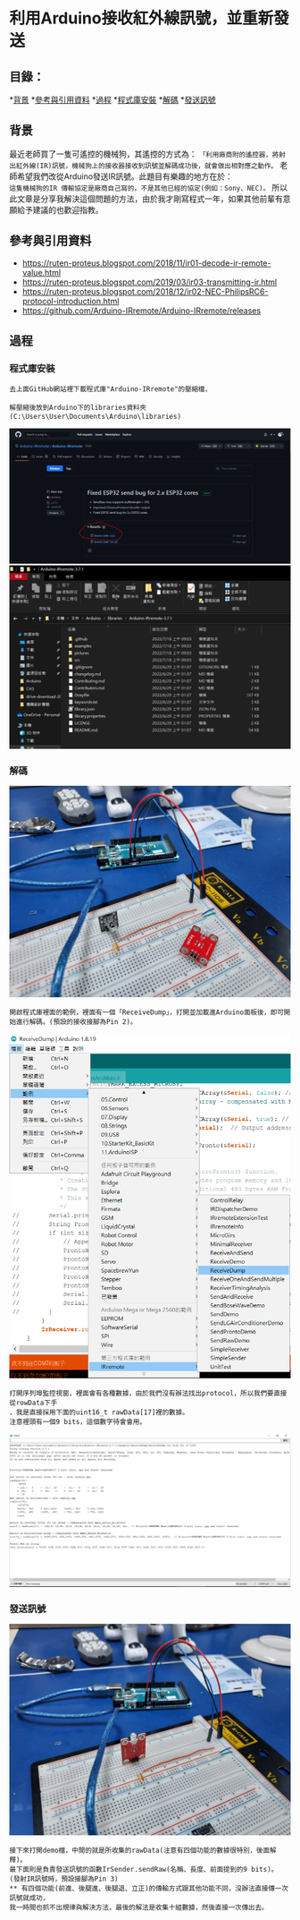 # 利用Arduino接收紅外線訊號，並重新發送

## 目錄：
*[背景](##背景)
*[參考與引用資料](##參考與引用資料)
*[過程](##過程)
*[程式庫安裝](###程式庫安裝)
*[解碼](###解碼)
*[發送訊號](###發送訊號)

## 背景
最近老師買了一隻可遙控的機械狗，其遙控的方式為：
`「利用廠商附的遙控器，將射出紅外線(IR)訊號，機械狗上的接收器接收到訊號並解碼成功後，就會做出相對應之動作。`
老師希望我們改從Arduino發送IR訊號。此題目有樂趣的地方在於：	
`這隻機械狗的IR 傳輸協定是廠商自己寫的，不是其他已經的協定(例如：Sony、NEC)。`
所以此文章是分享我解決這個問題的方法，由於我才剛寫程式一年，如果其他前輩有意願給予建議的也歡迎指教。

## 參考與引用資料
* https://ruten-proteus.blogspot.com/2018/11/ir01-decode-ir-remote-value.html
* https://ruten-proteus.blogspot.com/2019/03/ir03-transmitting-ir.html
* https://ruten-proteus.blogspot.com/2018/12/ir02-NEC-PhilipsRC6-protocol-introduction.html
* https://github.com/Arduino-IRremote/Arduino-IRremote/releases

## 過程
### 程式庫安裝
    去上面GitHub網站裡下載程式庫"Arduino-IRremote"的壓縮檔，
    
    解壓縮後放到Arduino下的libraries資料夾(C:\Users\User\Documents\Arduino\libraries)
![](https://github.com/JuniSmell/Use-IRremote-to-receive-signal-and-transmite/blob/main/picture/download_library.PNG)
![](https://github.com/JuniSmell/Use-IRremote-to-receive-signal-and-transmite/blob/main/picture/install_library.PNG)
### 解碼
![](https://github.com/JuniSmell/Use-IRremote-to-receive-signal-and-transmite/blob/main/picture/receive_signal.jpg)

    開啟程式庫裡面的範例，裡面有一個「ReceiveDump」，打開並加載進Arduino面板後，即可開始進行解碼。(預設的接收接腳為Pin 2)。
![](https://github.com/JuniSmell/Use-IRremote-to-receive-signal-and-transmite/blob/main/picture/open_receiveDump.PNG)

    打開序列埠監控視窗，裡面會有各種數據，由於我們沒有辦法找出protocol，所以我們要直接從rowData下手
    ，我是直接採用下面的uint16_t rawData[17]裡的數據。
    注意裡頭有一個9 bits，這個數字待會會用。
![](https://github.com/JuniSmell/Use-IRremote-to-receive-signal-and-transmite/blob/main/picture/row.PNG)

### 發送訊號
![](https://github.com/JuniSmell/Use-IRremote-to-receive-signal-and-transmite/blob/main/picture/transmit_signal.jpg)

    接下來打開demo檔，中間的就是所收集的rawData(注意有四個功能的數據很特別，後面解釋)。
    最下面則是負責發送訊號的函數IrSender.sendRaw(名稱、長度、前面提到的9 bits)。
    (發射IR訊號時，預設接腳為Pin 3)
    ** 有四個功能(前進、後腿進、後腿退、立正)的傳輸方式跟其他功能不同，沒辦法直接傳一次訊號就成功，
    我一時間也抓不出規律與解決方法，最後的解法是收集十組數據，然後直接一次傳出去。


